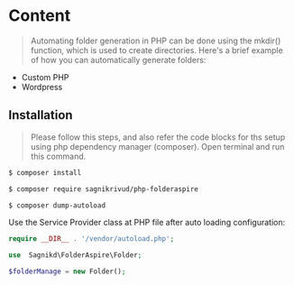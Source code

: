 # Content
> Automating folder generation in PHP can be done using the mkdir() function, which is used to create directories. Here's a brief example of how you can automatically generate folders:
- Custom PHP
- Wordpress

## Installation
>Please follow this steps, and also refer the code blocks for ths setup using php dependency  manager (composer).
Open terminal and run this command.
```sh
$ composer install
```

```sh
$ composer require sagnikrivud/php-folderaspire
```
```sh
$ composer dump-autoload
```
Use the Service Provider class at PHP file after auto  loading configuration:

```php
require __DIR__ . '/vendor/autoload.php';
```
```php
use  Sagnikd\FolderAspire\Folder;
```
```php
$folderManage = new Folder();
```
